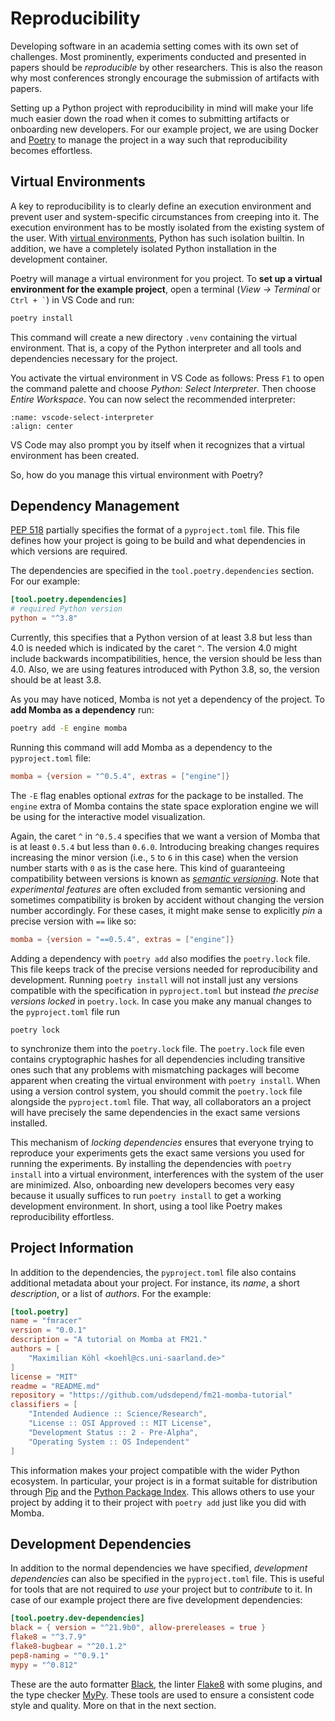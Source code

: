 # Reproducibility

Developing software in an academia setting comes with its own set of challenges.
Most prominently, experiments conducted and presented in papers should be *reproducible* by other researchers.
This is also the reason why most conferences strongly encourage the submission of artifacts with papers.

Setting up a Python project with reproducibility in mind will make your life much easier down the road when it comes to submitting artifacts or onboarding new developers.
For our example project, we are using Docker and [Poetry](https://python-poetry.org/) to manage the project in a way such that reproducibility becomes effortless.


## Virtual Environments

A key to reproducibility is to clearly define an execution environment and prevent user and system-specific circumstances from creeping into it.
The execution environment has to be mostly isolated from the existing system of the user.
With [virtual environments](https://docs.python.org/3/tutorial/venv.html), Python has such isolation builtin.
In addition, we have a completely isolated Python installation in the development container.

Poetry will manage a virtual environment for you project.
To **set up a virtual environment for the example project**, open a terminal (*View → Terminal* or ``Ctrl + `​``) in VS Code and run:
```bash
poetry install
```
This command will create a new directory `.venv` containing the virtual environment.
That is, a copy of the Python interpreter and all tools and dependencies necessary for the project.

You activate the virtual environment in VS Code as follows:
Press `F1` to open the command palette and choose *Python: Select Interpreter*.
Then choose *Entire Workspace*.
You can now select the recommended interpreter:

```{image} ./images/vscode-select-interpreter.png
:name: vscode-select-interpreter
:align: center
```

VS Code may also prompt you by itself when it recognizes that a virtual environment has been created.

So, how do you manage this virtual environment with Poetry?


## Dependency Management

[PEP 518](https://www.python.org/dev/peps/pep-0518/) partially specifies the format of a `pyproject.toml` file.
This file defines how your project is going to be build and what dependencies in which versions are required.

The dependencies are specified in the `tool.poetry.dependencies` section.
For our example:
```toml
[tool.poetry.dependencies]
# required Python version
python = "^3.8"
```
Currently, this specifies that a Python version of at least 3.8 but less than 4.0 is needed which is indicated by the caret `^`.
The version 4.0 might include backwards incompatibilities, hence, the version should be less than 4.0.
Also, we are using features introduced with Python 3.8, so, the version should be at least 3.8.

As you may have noticed, Momba is not yet a dependency of the project.
To **add Momba as a dependency** run:
```bash
poetry add -E engine momba
```

Running this command will add Momba as a dependency to the `pyproject.toml` file:
```toml
momba = {version = "^0.5.4", extras = ["engine"]}
```

The `-E` flag enables optional *extras* for the package to be installed.
The `engine` extra of Momba contains the state space exploration engine we will be using for the interactive model visualization.

Again, the caret `^` in `^0.5.4` specifies that we want a version of Momba that is at least `0.5.4` but less than `0.6.0`.
Introducing breaking changes requires increasing the minor version (i.e., `5` to `6` in this case) when the version number starts with `0` as is the case here.
This kind of guaranteeing compatibility between versions is known as [*semantic versioning*](https://semver.org/).
Note that *experimental features* are often excluded from semantic versioning and sometimes compatibility is broken by accident without changing the version number accordingly.
For these cases, it might make sense to explicitly *pin* a precise version with `==` like so:
```toml
momba = {version = "==0.5.4", extras = ["engine"]} 
```

Adding a dependency with `poetry add` also modifies the `poetry.lock` file.
This file keeps track of the precise versions needed for reproducibility and development.
Running `poetry install` will not install just any versions compatible with the specification in `pyproject.toml` but instead *the precise versions locked* in `poetry.lock`.
In case you make any manual changes to the `pyproject.toml` file run
```
poetry lock
```
to synchronize them into the `poetry.lock` file.
The `poetry.lock` file even contains cryptographic hashes for all dependencies including transitive ones such that any problems with mismatching packages will become apparent when creating the virtual environment with `poetry install`.
When using a version control system, you should commit the `poetry.lock` file alongside the `pyproject.toml` file.
That way, all collaborators an a project will have precisely the same dependencies in the exact same versions installed.

This mechanism of *locking dependencies* ensures that everyone trying to reproduce your experiments gets the exact same versions you used for running the experiments.
By installing the dependencies with `poetry install` into a virtual environment, interferences with the system of the user are minimized.
Also, onboarding new developers becomes very easy because it usually suffices to run `poetry install` to get a working development environment.
In short, using a tool like Poetry makes reproducibility effortless.


## Project Information

In addition to the dependencies, the `pyproject.toml` file also contains additional metadata about your project.
For instance, its *name*, a short *description*, or a list of *authors*.
For the example:
```toml
[tool.poetry]
name = "fmracer"
version = "0.0.1"
description = "A tutorial on Momba at FM21."
authors = [
    "Maximilian Köhl <koehl@cs.uni-saarland.de>"
]
license = "MIT"
readme = "README.md"
repository = "https://github.com/udsdepend/fm21-momba-tutorial"
classifiers = [
    "Intended Audience :: Science/Research",
    "License :: OSI Approved :: MIT License",
    "Development Status :: 2 - Pre-Alpha",
    "Operating System :: OS Independent"
]
```
This information makes your project compatible with the wider Python ecosystem.
In particular, your project is in a format suitable for distribution through [Pip](https://pypi.org/project/pip/) and the [Python Package Index](https://pypi.org).
This allows others to use your project by adding it to their project with `poetry add` just like you did with Momba.


## Development Dependencies

In addition to the normal dependencies we have specified, *development dependencies* can also be specified in the `pyproject.toml` file.
This is useful for tools that are not required to *use* your project but to *contribute* to it.
In case of our example project there are five development dependencies:
```toml
[tool.poetry.dev-dependencies]
black = { version = "^21.9b0", allow-prereleases = true }
flake8 = "^3.7.9"
flake8-bugbear = "^20.1.2"
pep8-naming = "^0.9.1"
mypy = "^0.812"
```
These are the auto formatter [Black](https://github.com/psf/black), the linter [Flake8](https://flake8.pycqa.org/en/latest/) with some plugins, and the type checker [MyPy](http://mypy-lang.org/).
These tools are used to ensure a consistent code style and quality.
More on that in the next section.